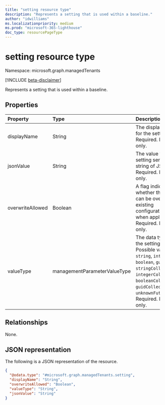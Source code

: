 ```yaml
---
title: "setting resource type"
description: "Represents a setting that is used within a baseline."
author: "idwilliams"
ms.localizationpriority: medium
ms.prod: "microsoft-365-lighthouse"
doc_type: resourcePageType
---
```


# setting resource type

Namespace: microsoft.graph.managedTenants

[!INCLUDE [beta-disclaimer](../../includes/beta-disclaimer.md)]

Represents a setting that is used within a baseline.

## Properties
|Property|Type|Description|
|:---|:---|:---|
|displayName|String|The display name for the setting. Required. Read-only.|
|jsonValue|String|The value for the setting serialized as string of JSON. Required. Read-only.|
|overwriteAllowed|Boolean|A flag indicating whether the setting can be override existing configurations when applied. Required. Read-only.|
|valueType|managementParameterValueType|The data type for the setting. Possible values are: `string`, `integer`, `boolean`, `guid`, `stringCollection`, `integerCollection`, `booleanCollection`, `guidCollection`, `unknownFutureValue`. Required. Read-only.|

## Relationships
None.

## JSON representation
The following is a JSON representation of the resource.
<!-- {
  "blockType": "resource",
  "@odata.type": "microsoft.graph.managedTenants.setting"
}
-->
``` json
{
  "@odata.type": "#microsoft.graph.managedTenants.setting",
  "displayName": "String",
  "overwriteAllowed": "Boolean",
  "valueType": "String",
  "jsonValue": "String"
}
```
